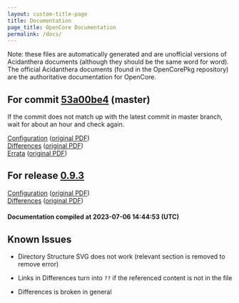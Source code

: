 ```yaml
---
layout: custom-title-page
title: Documentation
page_title: OpenCore Documentation
permalink: /docs/
---
```

Note: these files are automatically generated and are unofficial versions of Acidanthera documents (although they should be the same word for word). The official Acidanthera documents (found in the OpenCorePkg repository) are the authoritative documentation for OpenCore.

## For commit [53a00be4](https://github.com/acidanthera/OpenCorePkg/tree/53a00be4e3c3439c5fcab4ec5d7eff85f0632e15) (master)

If the commit does not match up with the latest commit in master branch, wait for about an hour and check again.

[Configuration](latest/Configuration.html) ([original PDF](https://github.com/acidanthera/OpenCorePkg/blob/53a00be4e3c3439c5fcab4ec5d7eff85f0632e15/Docs/Configuration.pdf))
<br>
[Differences](latest/Differences.html) ([original PDF](https://github.com/acidanthera/OpenCorePkg/blob/53a00be4e3c3439c5fcab4ec5d7eff85f0632e15/Docs/Differences/Differences.pdf))
<br>
[Errata](latest/Errata.html) ([original PDF](https://github.com/acidanthera/OpenCorePkg/blob/53a00be4e3c3439c5fcab4ec5d7eff85f0632e15/Docs/Errata/Errata.pdf))

## For release [0.9.3](https://github.com/acidanthera/OpenCorePkg/tree/0.9.3)

[Configuration](release/Configuration.html) ([original PDF](https://github.com/acidanthera/OpenCorePkg/blob/0.9.3/Docs/Configuration.pdf))
<br>
[Differences](release/Differences.html) ([original PDF](https://github.com/acidanthera/OpenCorePkg/blob/0.9.3/Docs/Differences/Differences.pdf))

#### Documentation compiled at 2023-07-06 14:44:53 (UTC)

## Known Issues

* Directory Structure SVG does not work (relevant section is removed to remove error)

* Links in Differences turn into `??` if the referenced content is not in the file

* Differences is broken in general
